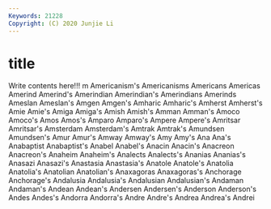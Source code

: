 ```yaml
---
Keywords: 21228
Copyright: (C) 2020 Junjie Li
---
```


# title

Write contents here!!!
m 
Americanism's 
Americanisms 
Americans 
Americas 
Amerind
Amerind's 
Amerindian 
Amerindian's 
Amerindians 
Amerinds 
Ameslan 
Ameslan's 
Amgen 
Amgen's 
Amharic
Amharic's 
Amherst 
Amherst's 
Amie 
Amie's 
Amiga 
Amiga's 
Amish 
Amish's 
Amman
Amman's 
Amoco 
Amoco's 
Amos 
Amos's 
Amparo 
Amparo's 
Ampere 
Ampere's 
Amritsar
Amritsar's 
Amsterdam 
Amsterdam's 
Amtrak 
Amtrak's 
Amundsen 
Amundsen's 
Amur 
Amur's 
Amway
Amway's 
Amy 
Amy's 
Ana 
Ana's 
Anabaptist 
Anabaptist's 
Anabel 
Anabel's 
Anacin
Anacin's 
Anacreon 
Anacreon's 
Anaheim 
Anaheim's 
Analects 
Analects's 
Ananias 
Ananias's 
Anasazi
Anasazi's 
Anastasia 
Anastasia's 
Anatole 
Anatole's 
Anatolia 
Anatolia's 
Anatolian 
Anatolian's 
Anaxagoras
Anaxagoras's 
Anchorage 
Anchorage's 
Andalusia 
Andalusia's 
Andalusian 
Andalusian's 
Andaman 
Andaman's 
Andean
Andean's 
Andersen 
Andersen's 
Anderson 
Anderson's 
Andes 
Andes's 
Andorra 
Andorra's 
Andre
Andre's 
Andrea 
Andrea's 
Andrei 
